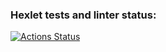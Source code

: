 ### Hexlet tests and linter status:
[![Actions Status](https://github.com/dzencot/frontend-project-lvl1/workflows/hexlet-check/badge.svg)](https://github.com/dzencot/frontend-project-lvl1/actions)